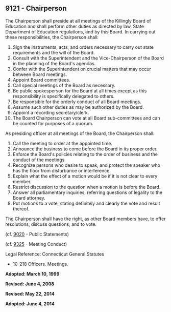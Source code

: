 ## 9121 - Chairperson

The Chairperson shall preside at all meetings of the Killingly Board of Education and shall perform other duties as directed by law, State Department of Education regulations, and by this Board.  In carrying out these responsibilities, the Chairperson shall:

1.  Sign the instruments, acts, and orders necessary to carry out state requirements and the will of the Board.
2.  Consult with the Superintendent and the Vice-Chairperson of the Board in the planning of the Board's agendas.
3.  Confer with the Superintendent on crucial matters that may occur between Board meetings.
4.  Appoint Board committees.
5.  Call special meetings of the Board as necessary.
6.  Be public spokesperson for the Board at all times except as this responsibility is specifically delegated to others.
7.  Be responsible for the orderly conduct of all Board meetings.
8.  Assume such other duties as may be authorized by the Board.
9.  Appoint a recording secretary/clerk.
10.  The Board Chairperson can vote at all Board sub-committees and can be counted for purposes of a quorum.

As presiding officer at all meetings of the Board, the Chairperson shall:

1.  Call the meeting to order at the appointed time.
2.  Announce the business to come before the Board in its proper order.
3.  Enforce the Board's policies relating to the order of business and the conduct of the meetings.
4.  Recognize persons who desire to speak, and protect the speaker who has the floor from disturbance or interference.
5.  Explain what the effect of a motion would be if it is not clear to every member.
6.  Restrict discussion to the question when a motion is before the Board.
7.  Answer all parliamentary inquiries, referring questions of legality to the Board attorney.
8.  Put motions to a vote, stating definitely and clearly the vote and result thereof.

The Chairperson shall have the right, as other Board members have, to offer resolutions, discuss questions, and to vote.

(cf. [9020](9020.md) - Public Statements)

(cf. [9325](9325.md) - Meeting Conduct)

Legal Reference:  Connecticut General Statutes

* 10-218 Officers.  Meetings.

**Adopted:  March 10, 1999**

**Revised:  June 4, 2008**

**Revised:  May 22, 2014**

**Adopted:  June 4, 2014**